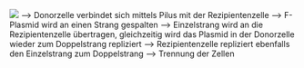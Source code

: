 ![](Pasted%20image%2020240119095212.png)
--> Donorzelle verbindet sich mittels Pilus mit der Rezipientenzelle 
--> F-Plasmid wird an einen Strang gespalten --> Einzelstrang wird an die Rezipientenzelle übertragen, gleichzeitig wird das Plasmid in der Donorzelle wieder zum Doppelstrang repliziert 
--> Rezipientenzelle repliziert ebenfalls den Einzelstrang zum Doppelstrang --> Trennung der Zellen 
